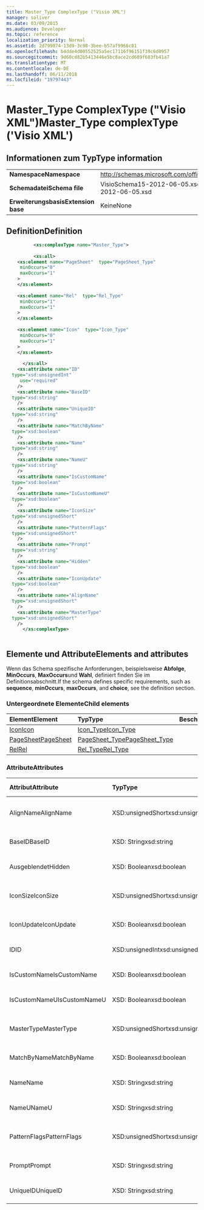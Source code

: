 ```yaml
---
title: Master_Type ComplexType ("Visio XML")
manager: soliver
ms.date: 03/09/2015
ms.audience: Developer
ms.topic: reference
localization_priority: Normal
ms.assetid: 2d799074-13d9-3c98-3bee-b57af9966c81
ms.openlocfilehash: b4dde4d00552525a5ec17116f96151f39c6d0957
ms.sourcegitcommit: 9d60cd82b5413446e5bc8ace2cd689f683fb41a7
ms.translationtype: MT
ms.contentlocale: de-DE
ms.lasthandoff: 06/11/2018
ms.locfileid: "19797443"
---
```

# <a name="mastertype-complextype-visio-xml"></a><span data-ttu-id="43b98-102">Master_Type ComplexType ("Visio XML")</span><span class="sxs-lookup"><span data-stu-id="43b98-102">Master_Type complexType ('Visio XML')</span></span>

## <a name="type-information"></a><span data-ttu-id="43b98-103">Informationen zum Typ</span><span class="sxs-lookup"><span data-stu-id="43b98-103">Type information</span></span>

|||
|:-----|:-----|
|<span data-ttu-id="43b98-104">**Namespace**</span><span class="sxs-lookup"><span data-stu-id="43b98-104">**Namespace**</span></span> <br/> |http://schemas.microsoft.com/office/visio/2011/1/core  <br/> |
|<span data-ttu-id="43b98-105">**Schemadatei**</span><span class="sxs-lookup"><span data-stu-id="43b98-105">**Schema file**</span></span> <br/> |<span data-ttu-id="43b98-106">VisioSchema15-2012-06-05.xsd</span><span class="sxs-lookup"><span data-stu-id="43b98-106">VisioSchema15-2012-06-05.xsd</span></span>  <br/> |
|<span data-ttu-id="43b98-107">**Erweiterungsbasis**</span><span class="sxs-lookup"><span data-stu-id="43b98-107">**Extension base**</span></span> <br/> |<span data-ttu-id="43b98-108">Keine</span><span class="sxs-lookup"><span data-stu-id="43b98-108">None</span></span>  <br/> |
   
## <a name="definition"></a><span data-ttu-id="43b98-109">Definition</span><span class="sxs-lookup"><span data-stu-id="43b98-109">Definition</span></span>

```XML
          <xs:complexType name="Master_Type">
          
          <xs:all>
    <xs:element name="PageSheet"  type="PageSheet_Type"
     minOccurs="0"
     maxOccurs="1"
    >
    </xs:element>
    
    <xs:element name="Rel"  type="Rel_Type"
     minOccurs="1"
     maxOccurs="1"
    >
    </xs:element>
    
    <xs:element name="Icon"  type="Icon_Type"
     minOccurs="0"
     maxOccurs="1"
    >
    </xs:element>
    
      </xs:all>
    <xs:attribute name="ID"
  type="xsd:unsignedInt"
     use="required"
    />
    <xs:attribute name="BaseID"
  type="xsd:string"
    />
    <xs:attribute name="UniqueID"
  type="xsd:string"
    />
    <xs:attribute name="MatchByName"
  type="xsd:boolean"
    />
    <xs:attribute name="Name"
  type="xsd:string"
    />
    <xs:attribute name="NameU"
  type="xsd:string"
    />
    <xs:attribute name="IsCustomName"
  type="xsd:boolean"
    />
    <xs:attribute name="IsCustomNameU"
  type="xsd:boolean"
    />
    <xs:attribute name="IconSize"
  type="xsd:unsignedShort"
    />
    <xs:attribute name="PatternFlags"
  type="xsd:unsignedShort"
    />
    <xs:attribute name="Prompt"
  type="xsd:string"
    />
    <xs:attribute name="Hidden"
  type="xsd:boolean"
    />
    <xs:attribute name="IconUpdate"
  type="xsd:boolean"
    />
    <xs:attribute name="AlignName"
  type="xsd:unsignedShort"
    />
    <xs:attribute name="MasterType"
  type="xsd:unsignedShort"
    />
      </xs:complexType>
      
```

## <a name="elements-and-attributes"></a><span data-ttu-id="43b98-110">Elemente und Attribute</span><span class="sxs-lookup"><span data-stu-id="43b98-110">Elements and attributes</span></span>

<span data-ttu-id="43b98-111">Wenn das Schema spezifische Anforderungen, beispielsweise **Abfolge**, **MinOccurs**, **MaxOccurs**und **Wahl**, definiert finden Sie im Definitionsabschnitt.</span><span class="sxs-lookup"><span data-stu-id="43b98-111">If the schema defines specific requirements, such as **sequence**, **minOccurs**, **maxOccurs**, and **choice**, see the definition section.</span></span> 
  
### <a name="child-elements"></a><span data-ttu-id="43b98-112">Untergeordnete Elemente</span><span class="sxs-lookup"><span data-stu-id="43b98-112">Child elements</span></span>

|<span data-ttu-id="43b98-113">**Element**</span><span class="sxs-lookup"><span data-stu-id="43b98-113">**Element**</span></span>|<span data-ttu-id="43b98-114">**Typ**</span><span class="sxs-lookup"><span data-stu-id="43b98-114">**Type**</span></span>|<span data-ttu-id="43b98-115">**Beschreibung**</span><span class="sxs-lookup"><span data-stu-id="43b98-115">**Description**</span></span>|
|:-----|:-----|:-----|
|[<span data-ttu-id="43b98-116">Icon</span><span class="sxs-lookup"><span data-stu-id="43b98-116">Icon</span></span>](icon-element-master_type-complextypevisio-xml.md) <br/> |[<span data-ttu-id="43b98-117">Icon_Type</span><span class="sxs-lookup"><span data-stu-id="43b98-117">Icon_Type</span></span>](icon_type-complextypevisio-xml.md) <br/> ||
|[<span data-ttu-id="43b98-118">PageSheet</span><span class="sxs-lookup"><span data-stu-id="43b98-118">PageSheet</span></span>](pagesheet-element-master_type-complextypevisio-xml.md) <br/> |[<span data-ttu-id="43b98-119">PageSheet_Type</span><span class="sxs-lookup"><span data-stu-id="43b98-119">PageSheet_Type</span></span>](pagesheet_type-complextypevisio-xml.md) <br/> ||
|[<span data-ttu-id="43b98-120">Rel</span><span class="sxs-lookup"><span data-stu-id="43b98-120">Rel</span></span>](rel-element-master_type-complextypevisio-xml.md) <br/> |[<span data-ttu-id="43b98-121">Rel_Type</span><span class="sxs-lookup"><span data-stu-id="43b98-121">Rel_Type</span></span>](rel_type-complextypevisio-xml.md) <br/> ||
   
### <a name="attributes"></a><span data-ttu-id="43b98-122">Attribute</span><span class="sxs-lookup"><span data-stu-id="43b98-122">Attributes</span></span>

|<span data-ttu-id="43b98-123">**Attribut**</span><span class="sxs-lookup"><span data-stu-id="43b98-123">**Attribute**</span></span>|<span data-ttu-id="43b98-124">**Typ**</span><span class="sxs-lookup"><span data-stu-id="43b98-124">**Type**</span></span>|<span data-ttu-id="43b98-125">**Erforderlich**</span><span class="sxs-lookup"><span data-stu-id="43b98-125">**Required**</span></span>|<span data-ttu-id="43b98-126">**Beschreibung**</span><span class="sxs-lookup"><span data-stu-id="43b98-126">**Description**</span></span>|<span data-ttu-id="43b98-127">**Mögliche Werte**</span><span class="sxs-lookup"><span data-stu-id="43b98-127">**Possible values**</span></span>|
|:-----|:-----|:-----|:-----|:-----|
|<span data-ttu-id="43b98-128">AlignName</span><span class="sxs-lookup"><span data-stu-id="43b98-128">AlignName</span></span>  <br/> |<span data-ttu-id="43b98-129">XSD:unsignedShort</span><span class="sxs-lookup"><span data-stu-id="43b98-129">xsd:unsignedShort</span></span>  <br/> |<span data-ttu-id="43b98-130">Optional</span><span class="sxs-lookup"><span data-stu-id="43b98-130">optional</span></span>  <br/> ||<span data-ttu-id="43b98-131">Werte des Typs Xsd:unsignedShort.</span><span class="sxs-lookup"><span data-stu-id="43b98-131">Values of the xsd:unsignedShort type.</span></span>  <br/> |
|<span data-ttu-id="43b98-132">BaseID</span><span class="sxs-lookup"><span data-stu-id="43b98-132">BaseID</span></span>  <br/> |<span data-ttu-id="43b98-133">XSD: String</span><span class="sxs-lookup"><span data-stu-id="43b98-133">xsd:string</span></span>  <br/> |<span data-ttu-id="43b98-134">Optional</span><span class="sxs-lookup"><span data-stu-id="43b98-134">optional</span></span>  <br/> ||<span data-ttu-id="43b98-135">Werte des Typs xsd: String.</span><span class="sxs-lookup"><span data-stu-id="43b98-135">Values of the xsd:string type.</span></span>  <br/> |
|<span data-ttu-id="43b98-136">Ausgeblendet</span><span class="sxs-lookup"><span data-stu-id="43b98-136">Hidden</span></span>  <br/> |<span data-ttu-id="43b98-137">XSD: Boolean</span><span class="sxs-lookup"><span data-stu-id="43b98-137">xsd:boolean</span></span>  <br/> |<span data-ttu-id="43b98-138">Optional</span><span class="sxs-lookup"><span data-stu-id="43b98-138">optional</span></span>  <br/> ||<span data-ttu-id="43b98-139">Werte des Typs xsd: Boolean.</span><span class="sxs-lookup"><span data-stu-id="43b98-139">Values of the xsd:boolean type.</span></span>  <br/> |
|<span data-ttu-id="43b98-140">IconSize</span><span class="sxs-lookup"><span data-stu-id="43b98-140">IconSize</span></span>  <br/> |<span data-ttu-id="43b98-141">XSD:unsignedShort</span><span class="sxs-lookup"><span data-stu-id="43b98-141">xsd:unsignedShort</span></span>  <br/> |<span data-ttu-id="43b98-142">Optional</span><span class="sxs-lookup"><span data-stu-id="43b98-142">optional</span></span>  <br/> ||<span data-ttu-id="43b98-143">Werte des Typs Xsd:unsignedShort.</span><span class="sxs-lookup"><span data-stu-id="43b98-143">Values of the xsd:unsignedShort type.</span></span>  <br/> |
|<span data-ttu-id="43b98-144">IconUpdate</span><span class="sxs-lookup"><span data-stu-id="43b98-144">IconUpdate</span></span>  <br/> |<span data-ttu-id="43b98-145">XSD: Boolean</span><span class="sxs-lookup"><span data-stu-id="43b98-145">xsd:boolean</span></span>  <br/> |<span data-ttu-id="43b98-146">Optional</span><span class="sxs-lookup"><span data-stu-id="43b98-146">optional</span></span>  <br/> ||<span data-ttu-id="43b98-147">Werte des Typs xsd: Boolean.</span><span class="sxs-lookup"><span data-stu-id="43b98-147">Values of the xsd:boolean type.</span></span>  <br/> |
|<span data-ttu-id="43b98-148">ID</span><span class="sxs-lookup"><span data-stu-id="43b98-148">ID</span></span>  <br/> |<span data-ttu-id="43b98-149">XSD:unsignedInt</span><span class="sxs-lookup"><span data-stu-id="43b98-149">xsd:unsignedInt</span></span>  <br/> |<span data-ttu-id="43b98-150">erforderlich</span><span class="sxs-lookup"><span data-stu-id="43b98-150">required</span></span>  <br/> ||<span data-ttu-id="43b98-151">Werte des Typs Xsd:unsignedInt.</span><span class="sxs-lookup"><span data-stu-id="43b98-151">Values of the xsd:unsignedInt type.</span></span>  <br/> |
|<span data-ttu-id="43b98-152">IsCustomName</span><span class="sxs-lookup"><span data-stu-id="43b98-152">IsCustomName</span></span>  <br/> |<span data-ttu-id="43b98-153">XSD: Boolean</span><span class="sxs-lookup"><span data-stu-id="43b98-153">xsd:boolean</span></span>  <br/> |<span data-ttu-id="43b98-154">Optional</span><span class="sxs-lookup"><span data-stu-id="43b98-154">optional</span></span>  <br/> ||<span data-ttu-id="43b98-155">Werte des Typs xsd: Boolean.</span><span class="sxs-lookup"><span data-stu-id="43b98-155">Values of the xsd:boolean type.</span></span>  <br/> |
|<span data-ttu-id="43b98-156">IsCustomNameU</span><span class="sxs-lookup"><span data-stu-id="43b98-156">IsCustomNameU</span></span>  <br/> |<span data-ttu-id="43b98-157">XSD: Boolean</span><span class="sxs-lookup"><span data-stu-id="43b98-157">xsd:boolean</span></span>  <br/> |<span data-ttu-id="43b98-158">Optional</span><span class="sxs-lookup"><span data-stu-id="43b98-158">optional</span></span>  <br/> ||<span data-ttu-id="43b98-159">Werte des Typs xsd: Boolean.</span><span class="sxs-lookup"><span data-stu-id="43b98-159">Values of the xsd:boolean type.</span></span>  <br/> |
|<span data-ttu-id="43b98-160">MasterType</span><span class="sxs-lookup"><span data-stu-id="43b98-160">MasterType</span></span>  <br/> |<span data-ttu-id="43b98-161">XSD:unsignedShort</span><span class="sxs-lookup"><span data-stu-id="43b98-161">xsd:unsignedShort</span></span>  <br/> |<span data-ttu-id="43b98-162">Optional</span><span class="sxs-lookup"><span data-stu-id="43b98-162">optional</span></span>  <br/> ||<span data-ttu-id="43b98-163">Werte des Typs Xsd:unsignedShort.</span><span class="sxs-lookup"><span data-stu-id="43b98-163">Values of the xsd:unsignedShort type.</span></span>  <br/> |
|<span data-ttu-id="43b98-164">MatchByName</span><span class="sxs-lookup"><span data-stu-id="43b98-164">MatchByName</span></span>  <br/> |<span data-ttu-id="43b98-165">XSD: Boolean</span><span class="sxs-lookup"><span data-stu-id="43b98-165">xsd:boolean</span></span>  <br/> |<span data-ttu-id="43b98-166">Optional</span><span class="sxs-lookup"><span data-stu-id="43b98-166">optional</span></span>  <br/> ||<span data-ttu-id="43b98-167">Werte des Typs xsd: Boolean.</span><span class="sxs-lookup"><span data-stu-id="43b98-167">Values of the xsd:boolean type.</span></span>  <br/> |
|<span data-ttu-id="43b98-168">Name</span><span class="sxs-lookup"><span data-stu-id="43b98-168">Name</span></span>  <br/> |<span data-ttu-id="43b98-169">XSD: String</span><span class="sxs-lookup"><span data-stu-id="43b98-169">xsd:string</span></span>  <br/> |<span data-ttu-id="43b98-170">Optional</span><span class="sxs-lookup"><span data-stu-id="43b98-170">optional</span></span>  <br/> ||<span data-ttu-id="43b98-171">Werte des Typs xsd: String.</span><span class="sxs-lookup"><span data-stu-id="43b98-171">Values of the xsd:string type.</span></span>  <br/> |
|<span data-ttu-id="43b98-172">NameU</span><span class="sxs-lookup"><span data-stu-id="43b98-172">NameU</span></span>  <br/> |<span data-ttu-id="43b98-173">XSD: String</span><span class="sxs-lookup"><span data-stu-id="43b98-173">xsd:string</span></span>  <br/> |<span data-ttu-id="43b98-174">Optional</span><span class="sxs-lookup"><span data-stu-id="43b98-174">optional</span></span>  <br/> ||<span data-ttu-id="43b98-175">Werte des Typs xsd: String.</span><span class="sxs-lookup"><span data-stu-id="43b98-175">Values of the xsd:string type.</span></span>  <br/> |
|<span data-ttu-id="43b98-176">PatternFlags</span><span class="sxs-lookup"><span data-stu-id="43b98-176">PatternFlags</span></span>  <br/> |<span data-ttu-id="43b98-177">XSD:unsignedShort</span><span class="sxs-lookup"><span data-stu-id="43b98-177">xsd:unsignedShort</span></span>  <br/> |<span data-ttu-id="43b98-178">Optional</span><span class="sxs-lookup"><span data-stu-id="43b98-178">optional</span></span>  <br/> ||<span data-ttu-id="43b98-179">Werte des Typs Xsd:unsignedShort.</span><span class="sxs-lookup"><span data-stu-id="43b98-179">Values of the xsd:unsignedShort type.</span></span>  <br/> |
|<span data-ttu-id="43b98-180">Prompt</span><span class="sxs-lookup"><span data-stu-id="43b98-180">Prompt</span></span>  <br/> |<span data-ttu-id="43b98-181">XSD: String</span><span class="sxs-lookup"><span data-stu-id="43b98-181">xsd:string</span></span>  <br/> |<span data-ttu-id="43b98-182">Optional</span><span class="sxs-lookup"><span data-stu-id="43b98-182">optional</span></span>  <br/> ||<span data-ttu-id="43b98-183">Werte des Typs xsd: String.</span><span class="sxs-lookup"><span data-stu-id="43b98-183">Values of the xsd:string type.</span></span>  <br/> |
|<span data-ttu-id="43b98-184">UniqueID</span><span class="sxs-lookup"><span data-stu-id="43b98-184">UniqueID</span></span>  <br/> |<span data-ttu-id="43b98-185">XSD: String</span><span class="sxs-lookup"><span data-stu-id="43b98-185">xsd:string</span></span>  <br/> |<span data-ttu-id="43b98-186">Optional</span><span class="sxs-lookup"><span data-stu-id="43b98-186">optional</span></span>  <br/> ||<span data-ttu-id="43b98-187">Werte des Typs xsd: String.</span><span class="sxs-lookup"><span data-stu-id="43b98-187">Values of the xsd:string type.</span></span>  <br/> |
   

